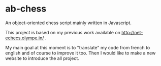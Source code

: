 # ab-chess

An object-oriented chess script mainly written in Javascript.

This project is based on my previous work available on http://net-echecs.olympe.in/ .

My main goal at this moment is to "translate" my code from french to english and of course to improve it too.
Then I would like to make a new website to introduce the all project.
